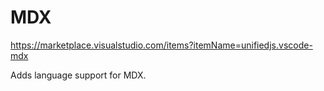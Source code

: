 # MDX

<https://marketplace.visualstudio.com/items?itemName=unifiedjs.vscode-mdx>

Adds language support for MDX.
